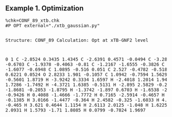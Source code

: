 <h2>Example 1. Optimization</h2>
<pre lang="shell">
%chk=CONF_89_xtb.chk
#P OPT external="./xtb_gaussian.py"
 
Structure: CONF_89 Calculation: Opt at xTB-GNF2 level
 
0 1
C -2.8524 0.3435 1.4345
C -2.6391 0.4571 -0.0494
C -3.2889 1.6673 -0.6703
C -1.9378 -0.4063 -0.81
C -1.2167 -1.6555 -0.3826
C 0.2859 -1.6077 -0.6948
C 1.0895 -0.516 0.051
C 2.527 -0.4782 -0.5183
C 3.419 0.6221 0.0524
O 2.8233 1.901 -0.1057
C 1.0942 -0.7594 1.5629
H -2.4247 -0.5601 1.8719
H -3.9242 0.3334 1.6597
H -2.4018 1.2014 1.9447
H -3.1115 1.7286 -1.7492
H -4.3721 1.6385 -0.5131
H -2.895 2.5829 -0.2169
H -1.8681 -0.2053 -1.8795
H -1.3742 -1.897 0.6703
H -1.6538 -2.4922 -0.9426
H 0.4088 -1.4666 -1.7772
H 0.7165 -2.5914 -0.4657
H 0.621 0.4571 -0.1385
H 3.0166 -1.4477 -0.364
H 2.4582 -0.325 -1.6033
H 4.3841 0.6288 -0.465
H 3.621 0.4644 1.1154
H 2.6113 2.0125 -1.048
H 1.6225 0.0387 2.0931
H 1.5793 -1.71 1.8085
H 0.0799 -0.7824 1.9697
 
</pre>
